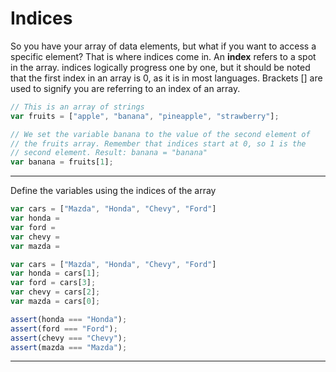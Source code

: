 # Indices

So you have your array of data elements, but what if you want to access a specific element? That is where indices come in. An **index** refers to a spot in the array. indices logically progress one by one, but it should be noted that the first index in an array is 0, as it is in most languages. Brackets [] are used to signify you are referring to an index of an array.

```javascript
// This is an array of strings
var fruits = ["apple", "banana", "pineapple", "strawberry"];

// We set the variable banana to the value of the second element of
// the fruits array. Remember that indices start at 0, so 1 is the
// second element. Result: banana = "banana"
var banana = fruits[1];
```
---

Define the variables using the indices of the array

```js
var cars = ["Mazda", "Honda", "Chevy", "Ford"]
var honda =
var ford =
var chevy =
var mazda =
```

```js
var cars = ["Mazda", "Honda", "Chevy", "Ford"]
var honda = cars[1];
var ford = cars[3];
var chevy = cars[2];
var mazda = cars[0];
```

```js
assert(honda === "Honda");
assert(ford === "Ford");
assert(chevy === "Chevy");
assert(mazda === "Mazda");
```

---

